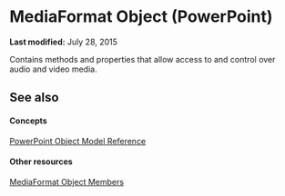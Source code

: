 
# MediaFormat Object (PowerPoint)

 **Last modified:** July 28, 2015

Contains methods and properties that allow access to and control over audio and video media.

## See also


#### Concepts


 [PowerPoint Object Model Reference](00acd64a-5896-0459-39af-98df2849849e.md)
#### Other resources


 [MediaFormat Object Members](b291af82-4c7c-9898-207b-836f63c21d64.md)
